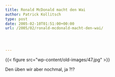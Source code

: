 ```yaml
---
title: Ronald McDonald macht den Wai
author: Patrick Kollitsch
type: post
date: 2005-02-10T01:51:00+00:00
url: /2005/02/ronald-mcdonald-macht-den-wai/




---
```

{{< figure src="wp-content/old-images/47.jpg" >}}

Den üben wir aber nochmal, ja ?!?
